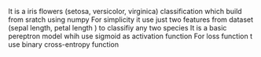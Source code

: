 It is a iris flowers (setosa, versicolor, virginica) classification which build from sratch using numpy
For simplicity it use just two features from dataset (sepal length, petal length ) to classifiy any two species
It is a basic pereptron model whih use sigmoid as activation function 
For loss function t use binary cross-entropy function
